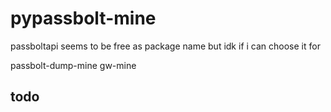 # pypassbolt-mine

passboltapi seems to be free as package name
but idk if i can choose it for

passbolt-dump-mine
gw-mine

## todo


